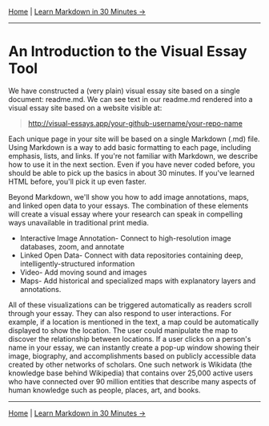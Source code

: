 [Home](https://docs.visual-essays.app/) | [Learn Markdown in 30 Minutes ->](https://docs.visual-essays.app/markdown/)

---
# An Introduction to the Visual Essay Tool

We have constructed a (very plain) visual essay site based on a single document: readme.md. We can see text in our readme.md rendered into a visual essay site based on a website visible at:

> http://visual-essays.app/your-github-username/your-repo-name

Each unique page in your site will be based on a single Markdown (.md) file. Using Markdown is a way to add basic formatting to each page, including emphasis, lists, and links. If you're not familiar with Markdown, we describe how to use it in the next section. Even if you have never coded before, you should be able to pick up the basics in about 30 minutes. If you've learned HTML before, you'll pick it up even faster.

Beyond Markdown, we'll show you how to add image annotations, maps, and linked open data to your essays. The combination of these elements will create a visual essay where your research can speak in compelling ways unavailable in traditional print media. 

* Interactive Image Annotation- Connect to high-resolution image databases, zoom, and annotate
* Linked Open Data- Connect with data repositories containing deep, intelligently-structured information
* Video- Add moving sound and images
* Maps- Add historical and specialized maps with explanatory layers and annotations. 

All of these visualizations can be triggered automatically as readers scroll through your essay. They can also respond to user interactions. For example, if a location is mentioned in the text, a map could be automatically displayed to show the location. The user could manipulate the map to discover the relationship between locations. If a user clicks on a person's name in your essay, we can instantly create a pop-up window showing their image, biography, and accomplishments based on publicly accessible data created by other networks of scholars. One such network is Wikidata (the knowledge base behind Wikipedia) that contains over 25,000 active users who have connected over 90 million entities that describe many aspects of human knowledge such as people, places, art, and books.

---
[Home](https://docs.visual-essays.app/) | [Learn Markdown in 30 Minutes ->](https://docs.visual-essays.app/markdown/)
